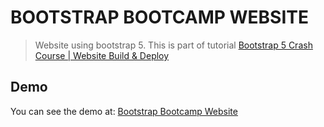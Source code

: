 # BOOTSTRAP BOOTCAMP WEBSITE

> Website using bootstrap 5. This is part of tutorial [Bootstrap 5 Crash Course | Website Build & Deploy](https://www.youtube.com/watch?v=4sosXZsdy-s)

## Demo

You can see the demo at: [Bootstrap Bootcamp Website](https://franzamd.github.io/bootstrap-bootcamp-website/) 